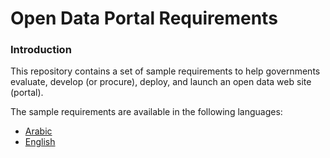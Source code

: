 # Open Data Portal Requirements

### Introduction
This repository contains a set of sample requirements to help governments evaluate, develop (or procure), deploy, and launch an open data web site (portal).

The sample requirements are available in the following languages:

* [Arabic](/arabic/README.textile)
* [English](/english/README.md)

